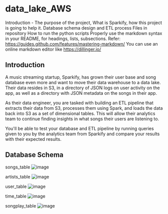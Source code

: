 # data_lake_AWS

Introduction - The purpose of the project, What is Sparkify, how this project is going to help it.
Database schema design and ETL process
Files in repository
How to run the python scripts
Properly use the markdown syntax in your README, for headings, lists, subsections. Refer: https://guides.github.com/features/mastering-markdown/
You can use an online markdown editor like https://dillinger.io/


## Introduction
A music streaming startup, Sparkify, has grown their user base and song database even more and want to move their data warehouse to a data lake. Their data resides in S3, in a directory of JSON logs on user activity on the app, as well as a directory with JSON metadata on the songs in their app.

As their data engineer, you are tasked with building an ETL pipeline that extracts their data from S3, processes them using Spark, and loads the data back into S3 as a set of dimensional tables. This will allow their analytics team to continue finding insights in what songs their users are listening to.

You'll be able to test your database and ETL pipeline by running queries given to you by the analytics team from Sparkify and compare your results with their expected results.


## Database Schema

songs_table
![image](https://user-images.githubusercontent.com/65776444/204892733-ef229b66-26a8-4973-84cf-27688cce2529.png)

artists_table
![image](https://user-images.githubusercontent.com/65776444/204892840-9a3ccddb-e620-4ffd-bcd1-45d3d357a47e.png)

user_table
![image](https://user-images.githubusercontent.com/65776444/204892914-aeb5951b-f856-434e-8afd-94f5e05ecbc7.png)

time_table
![image](https://user-images.githubusercontent.com/65776444/204893003-c885c094-f90b-414e-a4d3-1b7e8c501ce9.png)

songplay_table
![image](https://user-images.githubusercontent.com/65776444/204893331-5d4d37bf-3d0c-4808-b70f-0dcbf433963e.png)

